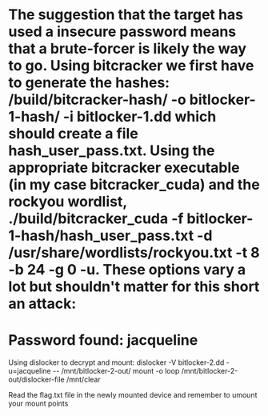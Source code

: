 The suggestion that the target has used a insecure password means that a brute-forcer is likely the way to go. Using bitcracker we first have to generate the hashes:
/build/bitcracker-hash/ -o bitlocker-1-hash/ -i bitlocker-1.dd which should create a file hash_user_pass.txt.
Using the appropriate bitcracker executable (in my case bitcracker_cuda) and the rockyou wordlist,
./build/bitcracker_cuda -f bitlocker-1-hash/hash_user_pass.txt -d /usr/share/wordlists/rockyou.txt -t 8 -b 24 -g 0 -u. These options vary a lot but shouldn't matter for this short an attack:
================================================
Password found: jacqueline
================================================

Using dislocker to decrypt and mount:
dislocker -V bitlocker-2.dd -u=jacqueline -- /mnt/bitlocker-2-out/
mount -o loop /mnt/bitlocker-2-out/dislocker-file /mnt/clear

Read the flag.txt file in the newly mounted device and remember to umount your mount points